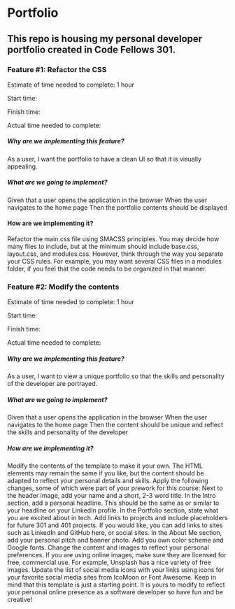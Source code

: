 # Portfolio

## This repo is housing my personal developer portfolio created in Code Fellows 301.

### Feature #1: Refactor the CSS

Estimate of time needed to complete: 1 hour

Start time:

Finish time:

Actual time needed to complete:

##### Why are we implementing this feature?

As a user, I want the portfolio to have a clean UI so that it is visually appealing.

##### What are we going to implement?

Given that a user opens the application in the browser
When the user navigates to the home page
Then the portfolio contents should be displayed

#### How are we implementing it?

Refactor the main.css file using SMACSS principles.
You may decide how many files to include, but at the minimum should include base.css, layout.css, and modules.css. However, think through the way you separate your CSS rules. For example, you may want several CSS files in a modules folder, if you feel that the code needs to be organized in that manner.

### Feature #2: Modify the contents

Estimate of time needed to complete: 1 hour

Start time:

Finish time:

Actual time needed to complete:

##### Why are we implementing this feature?

As a user, I want to view a unique portfolio so that the skills and personality of the developer are portrayed.

##### What are we going to implement?

Given that a user opens the application in the browser
When the user navigates to the home page
Then the content should be unique and reflect the skills and personality of the developer

##### How are we implementing it?

Modify the contents of the template to make it your own. The HTML elements may remain the same if you like, but the content should be adapted to reflect your personal details and skills.
Apply the following changes, some of which were part of your prework for this course:
Next to the header image, add your name and a short, 2-3 word title.
In the Intro section, add a personal headline. This should be the same as or similar to your headline on your LinkedIn profile.
In the Portfolio section, state what you are excited about in tech. Add links to projects and include placeholders for future 301 and 401 projects. If you would like, you can add links to sites such as LinkedIn and GitHub here, or social sites.
In the About Me section, add your personal pitch and banner photo.
Add you own color scheme and Google fonts.
Change the content and images to reflect your personal preferences. If you are using online images, make sure they are licensed for free, commercial use. For example, Unsplash has a nice variety of free images.
Update the list of social media icons with your links using icons for your favorite social media sites from IcoMoon or Font Awesome.
Keep in mind that this template is just a starting point. It is yours to modify to reflect your personal online presence as a software developer so have fun and be creative!
